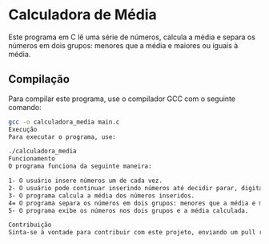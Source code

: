 # Calculadora de Média

Este programa em C lê uma série de números, calcula a média e separa os números em dois grupos: menores que a média e maiores ou iguais à média.

## Compilação

Para compilar este programa, use o compilador GCC com o seguinte comando:

```bash
gcc -o calculadora_media main.c
Execução
Para executar o programa, use:

./calculadora_media
Funcionamento
O programa funciona da seguinte maneira:

1- O usuário insere números um de cada vez.
2- O usuário pode continuar inserindo números até decidir parar, digitando 'N' ou 'n'.
3- O programa calcula a média dos números inseridos.
4= O programa separa os números em dois grupos: menores que a média e maiores ou iguais à média.
5- O programa exibe os números nos dois grupos e a média calculada.

Contribuição
Sinta-se à vontade para contribuir com este projeto, enviando um pull request ou abrindo uma issue no GitHub.